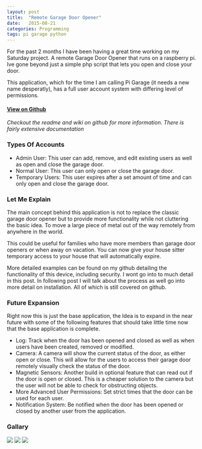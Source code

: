 ```yaml
---
layout: post
title:  "Remote Garage Door Opener"
date:   2015-08-21
categories: Programming
tags: pi garage python
---
```


For the past 2 months I have been having a great time working on my Saturday project. A remote Garage Door Opener that runs on a raspberry pi. Ive gone beyond just a simple php script that lets you open and close your door.

This application, which for the time I am calling Pi Garage (it needs a new name desperatly), has a full user account system with differing level of permissions.

#### [View on Github](https://github.com/chrisburgin95/Gatecontrol)
 *Checkout the readme and wiki on github for more information. There is fairly extensive documentation*

### Types Of Accounts
- Admin User: This user can add, remove, and edit existing users as well as open and close the garage door.
- Normal User: This user can only open or close the garage door.
- Temporary Users: This user expires after a set amount of time and can only open and close the garage door.

### Let Me Explain
The main concept behind this application is not to replace the classic garage door opener but to provide more functionality while not cluttering the basic idea. To move a large piece of metal out of the way remotely from anywhere in the world.

This could be useful for families who have more members than garage door openers or when away on vacation. You can now give your house sitter temporary access to your house that will automatically expire.

More detailed examples can be found on my github detailing the functionality of this device, including security. I wont go into to much detail in this post. In following post I will talk about the process as well go into more detail on installation. All of which is still covered on github.


### Future Expansion
Right now this is just the base application, the Idea is to expand in the near future with some of the following features that should take little time now that the base application is complete.

- Log: Track when the door has been opened and closed as well as when users have been created, removed or modified.
- Camera: A camera will show the current status of the door, as either open or close. This will allow for the users to access their garage door remotely visually check the status of the door.
- Magnetic Sensors: Another build in optional feature that can read out if the door is open or closed. This is a cheaper solution to the camera but the user will not be able to check for obstructing objects.
- More Advanced User Permissions: Set strict times that the door can be used for each user.
- Notification System: Be notified when the door has been opened or closed by another user from the application.

### Gallary
![](http://i.imgur.com/7wxUytC.png)
![](http://i.imgur.com/D7vS2HI.png)
![](http://i.imgur.com/rjRuYSy.png)

